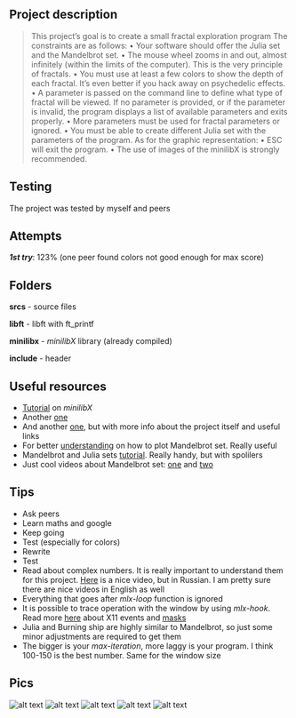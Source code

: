 ## **Project description** 
> This project’s goal is to create a small fractal exploration program
>The constraints are as follows:
>• Your software should offer the Julia set and the Mandelbrot set.
>• The mouse wheel zooms in and out, almost infinitely (within the limits of the computer). This is the very principle of fractals.
>• You must use at least a few colors to show the depth of each fractal. It’s even better if you hack away on psychedelic effects.
>• A parameter is passed on the command line to define what type of fractal will be viewed. If no parameter is provided, or if the parameter is invalid, the program displays a list of available parameters and exits properly.
>• More parameters must be used for fractal parameters or ignored.
>• You must be able to create different Julia set with the parameters of the program.
>As for the graphic representation:
>• ESC will exit the program.
>• The use of images of the minilibX is strongly recommended.

## **Testing**
The project was tested by myself and peers

## **Attempts**
**_1st try_**: 123% (one peer found colors not good enough for max score)

## **Folders**
**srcs** - source files

**libft** - libft with ft_printf

**minilibx** - _minilibX_ library (already compiled)

**include** - header

## **Useful resources**
* [Tutorial](https://harm-smits.github.io/42docs/libs/minilibx/introduction.html) on _minilibX_
* Another [one](https://aurelienbrabant.fr/blog/pixel-drawing-with-the-minilibx#)
* And another [one](https://qst0.github.io/ft_libgfx/), but with more info about the project itself and useful links
* For better [understanding](https://www.wikihow.com/Plot-the-Mandelbrot-Set-By-Hand) on how to plot Mandelbrot set. Really useful
* Mandelbrot and Julia sets [tutorial](https://lodev.org/cgtutor/juliamandelbrot.html). Really handy, but with spolilers
* Just cool videos about Mandelbrot set: [one](https://youtu.be/p2jeFDjdJ-s) and [two](https://www.youtube.com/watch?v=JbN1vRmhox0)

## **Tips**
* Ask peers
* Learn maths and google
* Keep going
* Test (especially for colors)
* Rewrite
* Test
* Read about complex numbers. It is really important to understand them for this project. [Here](https://www.youtube.com/watch?v=xiEFKyjmlfo) is a nice video, but in Russian. I am pretty sure there are nice videos in English as well
* Everything that goes after _mlx-loop_ function is ignored
* It is possible to trace operation with the window by using _mlx-hook_. Read more [here](https://harm-smits.github.io/42docs/libs/minilibx/events.html) about X11 events and [masks](https://tronche.com/gui/x/xlib/events/mask.html)
* Julia and Burning ship are highly similar to Mandelbrot, so just some minor adjustments are required to get them
* The bigger is your _max-iteration_, more laggy is your program. I think 100-150 is the best number. Same for the window size

## **Pics**
![alt text](https://github.com/baltsaros/school19_experience/blob/main/fractol/pics/1.jpeg)
![alt text](https://github.com/baltsaros/school19_experience/blob/main/fractol/pics/2.jpeg)
![alt text](https://github.com/baltsaros/school19_experience/blob/main/fractol/pics/3.jpeg)
![alt text](https://github.com/baltsaros/school19_experience/blob/main/fractol/pics/4.png)
![alt text](https://github.com/baltsaros/school19_experience/blob/main/fractol/pics/5.png)
